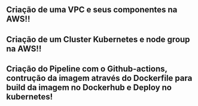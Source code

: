 ## Criação de uma VPC e seus componentes na AWS!!

## Criação de um Cluster Kubernetes e node group na AWS!!

## Criação do Pipeline com o Github-actions, contrução da imagem através do Dockerfile para build da imagem no Dockerhub e Deploy no kubernetes!